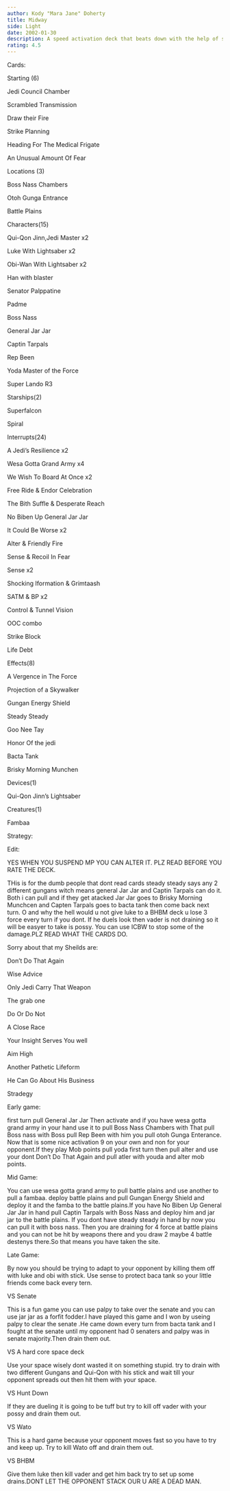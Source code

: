 ```yaml
---
author: Kody "Mara Jane" Doherty
title: Midway
side: Light
date: 2002-01-30
description: A speed activation deck that beats down with the help of some little friends.
rating: 4.5
---
```

Cards: 

Starting (6)
Jedi Council Chamber 
Scrambled Transmission 
Draw their Fire 
Strike Planning 
Heading For The Medical Frigate 
An Unusual Amount Of Fear 

Locations (3)
Boss Nass Chambers
Otoh Gunga Entrance 
Battle Plains 

Characters(15)
Qui-Qon Jinn,Jedi Master x2
Luke With Lightsaber x2 
Obi-Wan With Lightsaber x2
Han with blaster 
Senator Palppatine 
Padme 
Boss Nass 
General Jar Jar
Captin Tarpals
Rep Been
Yoda Master of the Force
Super Lando R3

Starships(2)
Superfalcon 
Spiral 

Interrupts(24)
A Jedi’s Resilience x2
Wesa Gotta Grand Army x4
We Wish To Board At Once x2
Free Ride & Endor Celebration
The Bith Suffle & Desperate Reach
No Biben Up General Jar Jar
It Could Be Worse x2
Alter & Friendly Fire 
Sense & Recoil In Fear
Sense x2
Shocking Iformation & Grimtaash
SATM & BP x2 
Control & Tunnel Vision
OOC combo 
Strike Block
Life Debt

Effects(8)
A Vergence in The Force
Projection of a Skywalker
Gungan Energy Shield 
Steady Steady 
Goo Nee Tay
Honor Of the jedi
Bacta Tank
Brisky Morning Munchen 

Devices(1)
Qui-Qon Jinn’s Lightsaber

Creatures(1)
Fambaa


Strategy: 

Edit:

YES WHEN YOU SUSPEND MP YOU CAN ALTER IT. PLZ READ BEFORE YOU RATE THE DECK.
THis is for the dumb people that dont read cards steady steady says any 2 different gungans witch means general Jar Jar and Captin Tarpals can do it. Both i can pull and if they get atacked Jar Jar goes to Brisky Morning Munchcen and Capten Tarpals goes to bacta tank then come back next turn. O and why the hell would u not give luke to a BHBM deck u lose 3 force every turn if you dont. If he duels look then vader is not draining so it will be easyer to take is possy. You can use ICBW to stop some of the damage.PLZ READ WHAT THE CARDS DO.


Sorry about that my Sheilds are: 
Don’t Do That Again
Wise Advice
Only Jedi Carry That Weapon 
The grab one
Do Or Do Not 
A Close Race
Your Insight Serves You well 
Aim High
Another Pathetic Lifeform
He Can Go About His Business 
Stradegy 

Early game:
first turn pull General Jar Jar Then activate and if you have wesa gotta grand army in your hand use it to pull Boss Nass Chambers with That pull Boss nass with Boss pull Rep Been with him you pull otoh Gunga Enterance. Now that is some nice activation 9 on your own and non for your opponent.If they play Mob points pull yoda first turn then pull alter and use your dont Don’t Do That Again and pull atler with youda and alter mob points.

Mid Game: 
You can use wesa gotta grand army to pull battle plains and use another to pull a fambaa. deploy battle plains and pull Gungan Energy Shield and deploy it and the famba to the battle plains.If you have No Biben Up General Jar Jar in hand pull Captin Tarpals with Boss Nass and deploy him and jar jar to the battle plains. If you dont have steady steady in hand by now you can pull it with boss nass. Then you are draining for 4 force at battle plains and you can not be hit by weapons there and you draw 2 maybe 4 battle destenys there.So that means you have taken the site.

Late Game:
By now you should be trying to adapt to your opponent by killing them off with luke and obi with stick. Use sense to protect baca tank so your little friends come back every tern.

VS Senate 
This is a fun game you can use palpy to take over the senate and you can use jar jar as a forfit fodder.I have played this game and I won by useing palpy to clear the senate .He came down every turn from bacta tank and I fought at the senate until my opponent had 0 senaters and palpy was in senate majority.Then drain them out.

VS A hard core space deck 
Use your space wisely dont wasted it on something stupid. try to drain with two different Gungans and Qui-Qon with his stick and wait till your opponent spreads out then hit them with your space.

VS Hunt Down 
If they are dueling it is going to be tuff but try to kill off vader with your possy and drain them out.

VS Wato
This is a hard game because your opponent moves fast so you have to try and keep up. Try to kill Wato off and drain them out.

VS BHBM
Give them luke then kill vader and get him back try to set up some drains.DONT LET THE OPPONENT STACK OUR U ARE A DEAD MAN.

